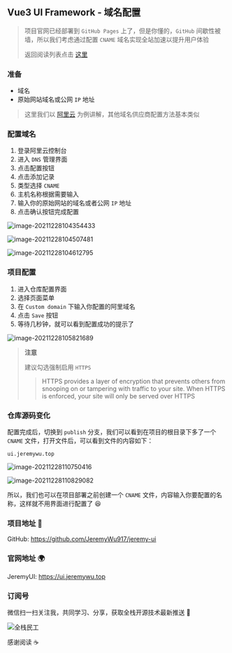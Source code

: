 

## Vue3 UI  Framework - 域名配置

> 项目官网已经部署到 `GitHub Pages` 上了，但是你懂的，`GitHub` 间歇性被墙，所以我们考虑通过配置 `CNAME` 域名实现全站加速以提升用户体验
>
> 返回阅读列表点击 [这里](https://www.cnblogs.com/jeremywucnblog/p/15674656.html)

### 准备

- 域名
- 原始网站域名或公网 `IP` 地址

> 这里我们以 [阿里云](https://www.aliyun.com/) 为例讲解，其他域名供应商配置方法基本类似

### 配置域名

1. 登录阿里云控制台
2. 进入 `DNS` 管理界面
3. 点击配置按钮
4. 点击添加记录
5. 类型选择 `CNAME`
6. 主机名称根据需要输入
7. 输入你的原始网站的域名或者公网 `IP` 地址
8. 点击确认按钮完成配置

![image-20211228104354433](https://gitee.com/jeremywuiot/img-res-all/raw/master/src/iie_shop/image-20211228104354433.png)

![image-20211228104507481](https://gitee.com/jeremywuiot/img-res-all/raw/master/src/iie_shop/image-20211228104507481.png)

![image-20211228104612795](https://gitee.com/jeremywuiot/img-res-all/raw/master/src/iie_shop/image-20211228104612795.png)

### 项目配置

1. 进入仓库配置界面
2. 选择页面菜单
3. 在 `Custom domain` 下输入你配置的阿里域名
4. 点击 `Save` 按钮
5. 等待几秒钟，就可以看到配置成功的提示了

![image-20211228105821689](https://gitee.com/jeremywuiot/img-res-all/raw/master/src/iie_shop/image-20211228105821689.png)

> **注意**
>
> 建议勾选强制启用 `HTTPS`
>
> > HTTPS provides a layer of encryption that prevents others from snooping on or tampering with traffic to your site.
> > When HTTPS is enforced, your site will only be served over HTTPS

### 仓库源码变化

配置完成后，切换到 `publish` 分支，我们可以看到在项目的根目录下多了一个 `CNAME` 文件，打开文件后，可以看到文件的内容如下：

```
ui.jeremywu.top
```

![image-20211228110750416](https://gitee.com/jeremywuiot/img-res-all/raw/master/src/iie_shop/image-20211228110750416.png)

![image-20211228110829082](https://gitee.com/jeremywuiot/img-res-all/raw/master/src/iie_shop/image-20211228110829082.png)

所以，我们也可以在项目部署之前创建一个 `CNAME` 文件，内容输入你要配置的名称，这样就不用界面进行配置了 :laughing:

### 项目地址 :gift:

GitHub: https://github.com/JeremyWu917/jeremy-ui

### 官网地址 :earth_africa:

JeremyUI: https://ui.jeremywu.top

### 订阅号

微信扫一扫关注我，共同学习、分享，获取全栈开源技术最新推送 :rocket:

![全栈民工](https://gitee.com/jeremywuiot/img-res-all/raw/master/src/iie_shop/wechat_search_qrcode_standard.png)



感谢阅读 :coffee:

